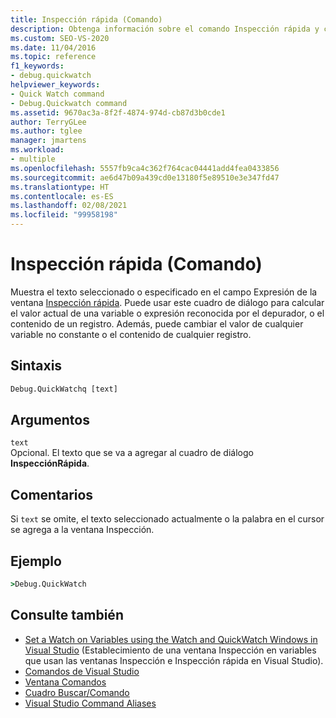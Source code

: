 ```yaml
---
title: Inspección rápida (Comando)
description: Obtenga información sobre el comando Inspección rápida y cómo muestra el texto seleccionado o especificado en el campo Expresión de la ventana Inspección rápida.
ms.custom: SEO-VS-2020
ms.date: 11/04/2016
ms.topic: reference
f1_keywords:
- debug.quickwatch
helpviewer_keywords:
- Quick Watch command
- Debug.Quickwatch command
ms.assetid: 9670ac3a-8f2f-4874-974d-cb87d3b0cde1
author: TerryGLee
ms.author: tglee
manager: jmartens
ms.workload:
- multiple
ms.openlocfilehash: 5557fb9ca4c362f764cac04441add4fea0433856
ms.sourcegitcommit: ae6d47b09a439cd0e13180f5e89510e3e347fd47
ms.translationtype: HT
ms.contentlocale: es-ES
ms.lasthandoff: 02/08/2021
ms.locfileid: "99958198"
---
```

# <a name="quick-watch-command"></a>Inspección rápida (Comando)
Muestra el texto seleccionado o especificado en el campo Expresión de la ventana [Inspección rápida](../../debugger/watch-and-quickwatch-windows.md). Puede usar este cuadro de diálogo para calcular el valor actual de una variable o expresión reconocida por el depurador, o el contenido de un registro. Además, puede cambiar el valor de cualquier variable no constante o el contenido de cualquier registro.

## <a name="syntax"></a>Sintaxis

```cmd
Debug.QuickWatchq [text]
```

## <a name="arguments"></a>Argumentos

`text`\
Opcional. El texto que se va a agregar al cuadro de diálogo **InspecciónRápida**.

## <a name="remarks"></a>Comentarios

Si `text` se omite, el texto seleccionado actualmente o la palabra en el cursor se agrega a la ventana Inspección.

## <a name="example"></a>Ejemplo

```cmd
>Debug.QuickWatch
```

## <a name="see-also"></a>Consulte también

- [Set a Watch on Variables using the Watch and QuickWatch Windows in Visual Studio](../../debugger/watch-and-quickwatch-windows.md) (Establecimiento de una ventana Inspección en variables que usan las ventanas Inspección e Inspección rápida en Visual Studio).
- [Comandos de Visual Studio](../../ide/reference/visual-studio-commands.md)
- [Ventana Comandos](../../ide/reference/command-window.md)
- [Cuadro Buscar/Comando](../../ide/find-command-box.md)
- [Visual Studio Command Aliases](../../ide/reference/visual-studio-command-aliases.md)
